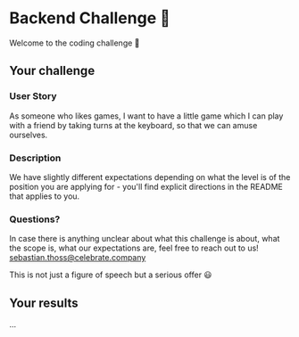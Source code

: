 # Backend Challenge :rocket:
Welcome to the coding challenge :wave:

## Your challenge

### User Story
As someone who likes games, I want to have a little game which I can play with a friend by taking turns at the keyboard, so that we can amuse ourselves.

### Description
We have slightly different expectations depending on what the level is of the position you are applying for - you'll find explicit directions in the README that applies to you.

### Questions?
In case there is anything unclear about what this challenge is about, what the scope is, what our expectations are, feel free to reach out to us! sebastian.thoss@celebrate.company

This is not just a figure of speech but a serious offer :smiley:

## Your results
...
